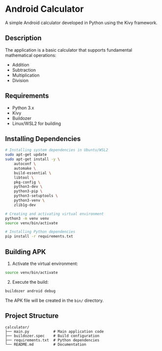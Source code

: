 # Android Calculator

A simple Android calculator developed in Python using the Kivy framework.

## Description

The application is a basic calculator that supports fundamental mathematical operations:
- Addition
- Subtraction
- Multiplication
- Division

## Requirements

- Python 3.x
- Kivy
- Buildozer
- Linux/WSL2 for building

## Installing Dependencies

```bash
# Installing system dependencies in Ubuntu/WSL2
sudo apt-get update
sudo apt-get install -y \
    autoconf \
    automake \
    build-essential \
    libtool \
    pkg-config \
    python3-dev \
    python3-pip \
    python3-setuptools \
    python3-venv \
    zlib1g-dev

# Creating and activating virtual environment
python3 -m venv venv
source venv/bin/activate

# Installing Python dependencies
pip install -r requirements.txt
```

## Building APK

1. Activate the virtual environment:
```bash
source venv/bin/activate
```

2. Execute the build:
```bash
buildozer android debug
```

The APK file will be created in the `bin/` directory.

## Project Structure

```
calculator/
├── main.py           # Main application code
├── buildozer.spec    # Build configuration
├── requirements.txt  # Python dependencies
└── README.md         # Documentation
```
